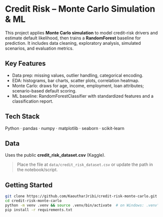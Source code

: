 # Credit Risk – Monte Carlo Simulation & ML

This project applies **Monte Carlo simulation** to model credit-risk drivers and estimate default likelihood, then trains a **RandomForest** baseline for prediction. It includes data cleaning, exploratory analysis, simulated scenarios, and evaluation metrics.

## Key Features
- Data prep: missing values, outlier handling, categorical encoding.
- EDA: histograms, bar charts, scatter plots, correlation heatmap.
- Monte Carlo: draws for age, income, employment, loan attributes; scenario-based default scoring.
- ML baseline: RandomForestClassifier with standardized features and a classification report.

## Tech Stack
Python · pandas · numpy · matplotlib · seaborn · scikit-learn

## Data
Uses the public **credit_risk_dataset.csv** (Kaggle).  
> Place the file at `data/credit_risk_dataset.csv` or update the path in the notebook/script.

## Getting Started
```bash
git clone https://github.com/KaoutharJribi/credit-risk-monte-carlo.git
cd credit-risk-monte-carlo
python -m venv .venv && source .venv/bin/activate  # on Windows: .venv\Scripts\activate
pip install -r requirements.txt
